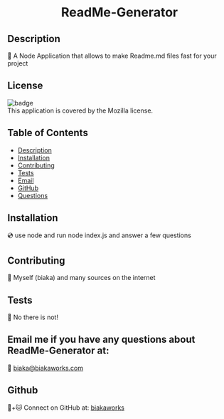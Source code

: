 <h1 align="center">ReadMe-Generator</h1>

## Description
📖 A Node Application that allows to make Readme.md files fast for your project

## License
![badge](https://img.shields.io/badge/license-Mozilla-brightgreen)
<br />
This application is covered by the Mozilla license. 

## Table of Contents
- [Description](#description)
- [Installation](#installation)
- [Contributing](#contributing)
- [Tests](#tests)
- [Email](#email)
- [GitHub](#gitHub)
- [Questions](#questions)

## Installation
💿 use node and run node index.js and answer a few questions

## Contributing
🤝 Myself (biaka) and many sources on the internet

## Tests
🔬 No there is not!

## Email me if you have any questions about ReadMe-Generator at:
📧 biaka@biakaworks.com

## Github
🐙+🐱 Connect on GitHub at: [biakaworks](https://github.com/biakaworks)

